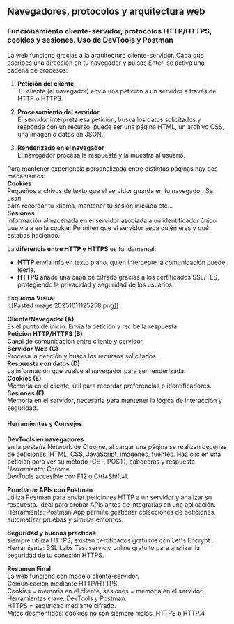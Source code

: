 
## Navegadores, protocolos y arquitectura web  

### Funcionamiento cliente-servidor, protocolos HTTP/HTTPS, cookies y sesiones. Uso de DevTools y Postman 

La web funciona gracias a la arquitectura cliente-servidor. Cada que escribes una dirección en tu navegador y pulsas  Enter, se activa una cadena de procesos:  

1. **Petición del cliente**  
Tu cliente (el navegador) envía una petición a un servidor a través de HTTP o HTTPS.  

2. **Procesamiento del servidor**  
El servidor interpreta esa petición, busca los datos solicitados y responde con un recurso: puede ser una página HTML, un archivo CSS, una imagen o  datos en JSON.  
  
3. **Renderizado en el navegador**  
El navegador procesa la respuesta y la muestra al usuario.  

Para mantener experiencia personalizada entre distintas páginas hay dos mecanismos:  
**Cookies**  
Pequeños archivos de texto que el servidor guarda en tu navegador. Se usan  
para recordar tu idioma, mantener tu sesión iniciada etc...  
**Sesiones**  
Información almacenada en el servidor asociada a un identificador único que viaja en la cookie. Permiten que el  servidor sepa quién eres y qué estabas haciendo.  

La **diferencia entre HTTP y HTTPS** es fundamental:  
- **HTTP** envía info en texto plano, quien intercepte la comunicación puede leerla.  
- **HTTPS** añade una capa de cifrado gracias a los certificados SSL/TLS, protegiendo la privacidad y seguridad de los usuarios.  


**Esquema Visual**  
![[Pasted image 20251011125258.png]]


**Cliente/Navegador (A)**  
Es el punto de inicio. Envía la petición y recibe la respuesta.  
**Petición HTTP/HTTPS (B)**  
Canal de comunicación entre cliente y servidor.  
**Servidor Web (C)**  
Procesa la petición y busca los recursos solicitados.  
**Respuesta con datos (D)**  
La información que vuelve al navegador para ser renderizada.  
**Cookies (E)**  
Memoria en el cliente, útil para recordar preferencias o identificadores.  
**Sesiones (F)**  
Memoria en el servidor, necesaria para  mantener la lógica de interacción y seguridad.  


#### Herramientas y Consejos  
**DevTools en navegadores**  
en la pestaña Network de Chrome, al cargar una página se realizan decenas de peticiones: HTML, CSS, JavaScript, imágenes, fuentes. Haz clic en una petición para  ver su método (GET, POST),  cabeceras y respuesta.  
*Herramienta*: Chrome  
DevTools  accesible con F12 o  Ctrl+Shift+I.  

**Prueba de APIs con Postman**  
utiliza Postman para enviar peticiones HTTP a un servidor y analizar su respuesta. ideal para probar APIs antes de integrarlas en una aplicación.  
Herramienta: Postman App permite gestionar colecciones  de peticiones, automatizar pruebas y simular entornos.  

**Seguridad y buenas  prácticas**  
siempre utiliza HTTPS, existen certificados gratuitos con Let's Encrypt .  
Herramienta: SSL Labs Test servicio online gratuito para analizar la seguridad de tu conexión HTTPS.  



**Resumen Final**  
La web funciona con modelo cliente-servidor.  
Comunicación mediante HTTP/HTTPS.  
Cookies = memoria en el cliente, sesiones = memoria en el servidor.  
Herramientas clave: DevTools y Postman.  
HTTPS = seguridad mediante cifrado.  
Mitos desmentidos: cookies no son siempre malas, HTTPS b HTTP.4